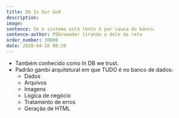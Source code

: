 ```yaml
---
title: Db Is Our God
description: 
image: 
sentence: Se o sistema está lento é por causa do banco.
sentence-author: POGramador tirando o dele da reta
order_number: 30000
date: 2020-04-16 00:29
---
```

* Também conhecido como In DB we trust.
* Padrão gambi arquitetural em que TUDO é no banco de dados:
  * Dados
  * Arquivos
  * Imagens
  * Lógica de negócio
  * Tratamento de erros
  * Geração de HTML
